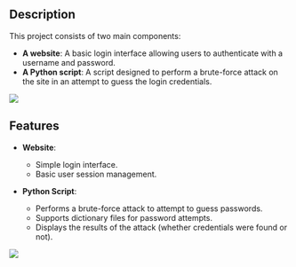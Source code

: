 ## **Description**

This project consists of two main components:
- **A website**: A basic login interface allowing users to authenticate with a username and password.
- **A Python script**: A script designed to perform a brute-force attack on the site in an attempt to guess the login credentials.

![](https://wallpaperaccess.com/full/2541028.jpg)

## **Features**

- **Website**:
  - Simple login interface.
  - Basic user session management.

- **Python Script**:
  - Performs a brute-force attack to attempt to guess passwords.
  - Supports dictionary files for password attempts.
  - Displays the results of the attack (whether credentials were found or not).

![](https://builtin.com/sites/www.builtin.com/files/styles/og/public/2022-06/lock-key-best-password-manager_7.png)
